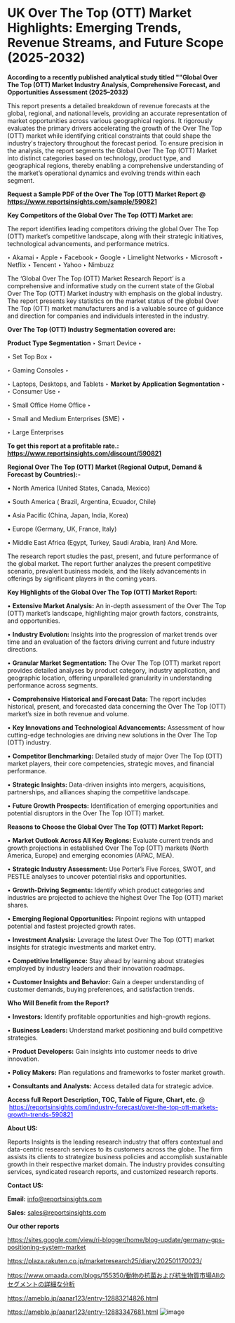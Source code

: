 # UK Over The Top (OTT) Market Highlights: Emerging Trends, Revenue Streams, and Future Scope (2025-2032)

<strong>According to a recently published analytical study titled ""Global Over The Top (OTT) Market Industry Analysis, Comprehensive Forecast, and Opportunities Assessment (2025–2032)</strong>

This report presents a detailed breakdown of revenue forecasts at the global, regional, and national levels, providing an accurate representation of market opportunities across various geographical regions. It rigorously evaluates the primary drivers accelerating the growth of the Over The Top (OTT) market while identifying critical constraints that could shape the industry's trajectory throughout the forecast period. To ensure precision in the analysis, the report segments the Global Over The Top (OTT) Market into distinct categories based on technology, product type, and geographical regions, thereby enabling a comprehensive understanding of the market’s operational dynamics and evolving trends within each segment.

<strong>Request a Sample PDF of the Over The Top (OTT) Market Report </strong><strong>@<a href=https://www.reportsinsights.com/sample/590821 style=color:#0000ff;> https://www.reportsinsights.com/sample/590821</a></strong></font>

<strong>Key Competitors of the Global Over The Top (OTT) Market are:</strong>

The report identifies leading competitors driving the global Over The Top (OTT) market’s competitive landscape, along with their strategic initiatives, technological advancements, and performance metrics.

‣ Akamai
‣ Apple
‣ Facebook
‣ Google
‣ Limelight Networks
‣ Microsoft
‣ Netflix
‣ Tencent
‣ Yahoo
‣ Nimbuzz

The ‘Global Over The Top (OTT) Market Research Report’ is a comprehensive and informative study on the current state of the Global Over The Top (OTT) Market industry with emphasis on the global industry. The report presents key statistics on the market status of the global Over The Top (OTT) market manufacturers and is a valuable source of guidance and direction for companies and individuals interested in the industry.

<strong>Over The Top (OTT) Industry Segmentation covered are:</strong>

<strong>Product Type Segmentation</strong>
‣
Smart Device
‣ 

‣ Set Top Box
‣ 

‣ Gaming Consoles
‣ 

‣ Laptops, Desktops, and Tablets
‣ 
<strong>Market by Application Segmentation</strong>
‣
‣  Consumer Use
‣ 

‣ Small Office Home Office
‣ 

‣ Small and Medium Enterprises (SME)
‣ 

‣ Large Enterprises

<strong>To get this report at a profitable rate.: <a href=https://www.reportsinsights.com/discount/590821 style=color:#0000ff;>https://www.reportsinsights.com/discount/590821</a></strong></font>

<strong>Regional Over The Top (OTT) Market (Regional Output, Demand &amp; Forecast by Countries):-</strong>

• North America (United States, Canada, Mexico)

• South America ( Brazil, Argentina, Ecuador, Chile)

• Asia Pacific (China, Japan, India, Korea)

• Europe (Germany, UK, France, Italy)

• Middle East Africa (Egypt, Turkey, Saudi Arabia, Iran) And More.

The research report studies the past, present, and future performance of the global market. The report further analyzes the present competitive scenario, prevalent business models, and the likely advancements in offerings by significant players in the coming years.

<strong>Key Highlights of the Global Over The Top (OTT) Market Report:</strong>

• <strong>Extensive Market Analysis:</strong> An in-depth assessment of the Over The Top (OTT) market’s landscape, highlighting major growth factors, constraints, and opportunities.

• <strong>Industry Evolution:</strong> Insights into the progression of market trends over time and an evaluation of the factors driving current and future industry directions.

• <strong>Granular Market Segmentation:</strong> The Over The Top (OTT) market report provides detailed analyses by product category, industry application, and geographic location, offering unparalleled granularity in understanding performance across segments.

• <strong>Comprehensive Historical and Forecast Data:</strong> The report includes historical, present, and forecasted data concerning the Over The Top (OTT) market’s size in both revenue and volume.

• <strong>Key Innovations and Technological Advancements:</strong> Assessment of how cutting-edge technologies are driving new solutions in the Over The Top (OTT) industry.

• <strong>Competitor Benchmarking:</strong> Detailed study of major Over The Top (OTT) market players, their core competencies, strategic moves, and financial performance.

• <strong>Strategic Insights:</strong> Data-driven insights into mergers, acquisitions, partnerships, and alliances shaping the competitive landscape.

• <strong>Future Growth Prospects:</strong> Identification of emerging opportunities and potential disruptors in the Over The Top (OTT) market.

<strong>Reasons to Choose the Global Over The Top (OTT) Market Report:</strong>

• <strong>Market Outlook Across All Key Regions:</strong> Evaluate current trends and growth projections in established Over The Top (OTT) markets (North America, Europe) and emerging economies (APAC, MEA).

• <strong>Strategic Industry Assessment:</strong> Use Porter’s Five Forces, SWOT, and PESTLE analyses to uncover potential risks and opportunities.

• <strong>Growth-Driving Segments:</strong> Identify which product categories and industries are projected to achieve the highest Over The Top (OTT) market shares.

• <strong>Emerging Regional Opportunities:</strong> Pinpoint regions with untapped potential and fastest projected growth rates.

• <strong>Investment Analysis:</strong> Leverage the latest Over The Top (OTT) market insights for strategic investments and market entry.

• <strong>Competitive Intelligence:</strong> Stay ahead by learning about strategies employed by industry leaders and their innovation roadmaps.

• <strong>Customer Insights and Behavior:</strong> Gain a deeper understanding of customer demands, buying preferences, and satisfaction trends.

<strong>Who Will Benefit from the Report?</strong>

• <strong>Investors:</strong> Identify profitable opportunities and high-growth regions.

• <strong>Business Leaders:</strong> Understand market positioning and build competitive strategies.

• <strong>Product Developers:</strong> Gain insights into customer needs to drive innovation.

• <strong>Policy Makers:</strong> Plan regulations and frameworks to foster market growth.

• <strong>Consultants and Analysts:</strong> Access detailed data for strategic advice.
</ul>
<strong>Access full Report Description, TOC, Table of Figure, Chart, etc. </strong>@  <a href=https://reportsinsights.com/industry-forecast/over-the-top-ott-markets-growth-trends-590821 style=color:#0000ff;>https://reportsinsights.com/industry-forecast/over-the-top-ott-markets-growth-trends-590821</a></font>

<strong><strong>About US</strong>:</strong>

Reports Insights is the leading research industry that offers contextual and data-centric research services to its customers across the globe. The firm assists its clients to strategize business policies and accomplish sustainable growth in their respective market domain. The industry provides consulting services, syndicated research reports, and customized research reports.

<strong>Contact US:</strong>

<p class=""""><b>Email:</b> <a href=mailto:info@reportsinsights.com>info@reportsinsights.com</a></p>
<p class=""""><b>Sales:</b> <a href=mailto:sales@reportsinsights.com>sales@reportsinsights.com</a></p>

<strong>Our other reports</strong>

<a href=https://sites.google.com/view/ri-blogger/home/blog-update/germany-gps-positioning-system-market>https://sites.google.com/view/ri-blogger/home/blog-update/germany-gps-positioning-system-market</a>

<a href=https://plaza.rakuten.co.jp/marketresearch25/diary/202501170023/>https://plaza.rakuten.co.jp/marketresearch25/diary/202501170023/</a>

<a href=https://www.omaada.com/blogs/155350/動物の抗菌および抗生物質市場Allのセグメントの詳細な分析>https://www.omaada.com/blogs/155350/動物の抗菌および抗生物質市場Allのセグメントの詳細な分析</a>

<a href=https://ameblo.jp/aanar123/entry-12883214826.html>https://ameblo.jp/aanar123/entry-12883214826.html</a>

<a href=https://ameblo.jp/aanar123/entry-12883347681.html>https://ameblo.jp/aanar123/entry-12883347681.html</a>
![image](https://github.com/user-attachments/assets/e07a8c8b-9f4d-4cb4-992c-53838066d9ce)
